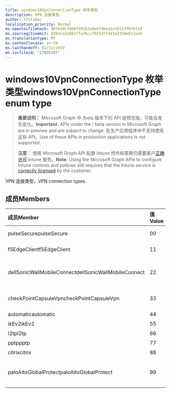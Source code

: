```yaml
---
title: windows10VpnConnectionType 枚举类型
description: VPN 连接类型。
author: tfitzmac
localization_priority: Normal
ms.openlocfilehash: 4076ddcfbb0f391b2ade47dbea1e10113f0f6110
ms.sourcegitcommit: d2b3ca32602ffa76cc7925d7f4d1e2258e611ea5
ms.translationtype: MT
ms.contentlocale: zh-CN
ms.lasthandoff: 01/11/2019
ms.locfileid: "27855347"
---
```

# <a name="windows10vpnconnectiontype-enum-type"></a><span data-ttu-id="df6d1-103">windows10VpnConnectionType 枚举类型</span><span class="sxs-lookup"><span data-stu-id="df6d1-103">windows10VpnConnectionType enum type</span></span>

> <span data-ttu-id="df6d1-104">**重要说明：** Microsoft Graph 中 /beta 版本下的 API 是预览版，可能会发生变化。</span><span class="sxs-lookup"><span data-stu-id="df6d1-104">**Important:** APIs under the / beta version in Microsoft Graph are in preview and are subject to change.</span></span> <span data-ttu-id="df6d1-105">在生产应用程序中不支持使用这些 API。</span><span class="sxs-lookup"><span data-stu-id="df6d1-105">Use of these APIs in production applications is not supported.</span></span>

> <span data-ttu-id="df6d1-106">**注意：** 使用 Microsoft Graph API 配置 Intune 控件和策略仍需要客户[正确许可](https://go.microsoft.com/fwlink/?linkid=839381) Intune 服务。</span><span class="sxs-lookup"><span data-stu-id="df6d1-106">**Note:** Using the Microsoft Graph APIs to configure Intune controls and policies still requires that the Intune service is [correctly licensed](https://go.microsoft.com/fwlink/?linkid=839381) by the customer.</span></span>

<span data-ttu-id="df6d1-107">VPN 连接类型。</span><span class="sxs-lookup"><span data-stu-id="df6d1-107">VPN connection types.</span></span>
## <a name="members"></a><span data-ttu-id="df6d1-108">成员</span><span class="sxs-lookup"><span data-stu-id="df6d1-108">Members</span></span>
|<span data-ttu-id="df6d1-109">成员</span><span class="sxs-lookup"><span data-stu-id="df6d1-109">Member</span></span>|<span data-ttu-id="df6d1-110">值</span><span class="sxs-lookup"><span data-stu-id="df6d1-110">Value</span></span>|<span data-ttu-id="df6d1-111">Description</span><span class="sxs-lookup"><span data-stu-id="df6d1-111">Description</span></span>|
|:---|:---|:---|
|<span data-ttu-id="df6d1-112">pulseSecure</span><span class="sxs-lookup"><span data-stu-id="df6d1-112">pulseSecure</span></span>|<span data-ttu-id="df6d1-113">0</span><span class="sxs-lookup"><span data-stu-id="df6d1-113">0</span></span>|<span data-ttu-id="df6d1-114">脉冲安全。</span><span class="sxs-lookup"><span data-stu-id="df6d1-114">Pulse Secure.</span></span>|
|<span data-ttu-id="df6d1-115">f5EdgeClient</span><span class="sxs-lookup"><span data-stu-id="df6d1-115">f5EdgeClient</span></span>|<span data-ttu-id="df6d1-116">1</span><span class="sxs-lookup"><span data-stu-id="df6d1-116">1</span></span>|<span data-ttu-id="df6d1-117">F5 边缘客户端。</span><span class="sxs-lookup"><span data-stu-id="df6d1-117">F5 Edge Client.</span></span>|
|<span data-ttu-id="df6d1-118">dellSonicWallMobileConnect</span><span class="sxs-lookup"><span data-stu-id="df6d1-118">dellSonicWallMobileConnect</span></span>|<span data-ttu-id="df6d1-119">2</span><span class="sxs-lookup"><span data-stu-id="df6d1-119">2</span></span>|<span data-ttu-id="df6d1-120">Dell 使 SonicWALL Mobile 连接。</span><span class="sxs-lookup"><span data-stu-id="df6d1-120">Dell SonicWALL Mobile Connection.</span></span>|
|<span data-ttu-id="df6d1-121">checkPointCapsuleVpn</span><span class="sxs-lookup"><span data-stu-id="df6d1-121">checkPointCapsuleVpn</span></span>|<span data-ttu-id="df6d1-122">3</span><span class="sxs-lookup"><span data-stu-id="df6d1-122">3</span></span>|<span data-ttu-id="df6d1-123">检查点胶囊 VPN。</span><span class="sxs-lookup"><span data-stu-id="df6d1-123">Check Point Capsule VPN.</span></span>|
|<span data-ttu-id="df6d1-124">automatic</span><span class="sxs-lookup"><span data-stu-id="df6d1-124">automatic</span></span>|<span data-ttu-id="df6d1-125">4</span><span class="sxs-lookup"><span data-stu-id="df6d1-125">4</span></span>|<span data-ttu-id="df6d1-126">自动。</span><span class="sxs-lookup"><span data-stu-id="df6d1-126">Automatic.</span></span>|
|<span data-ttu-id="df6d1-127">ikEv2</span><span class="sxs-lookup"><span data-stu-id="df6d1-127">ikEv2</span></span>|<span data-ttu-id="df6d1-128">5</span><span class="sxs-lookup"><span data-stu-id="df6d1-128">5</span></span>|<span data-ttu-id="df6d1-129">IKEv2。</span><span class="sxs-lookup"><span data-stu-id="df6d1-129">IKEv2.</span></span>|
|<span data-ttu-id="df6d1-130">l2tp</span><span class="sxs-lookup"><span data-stu-id="df6d1-130">l2tp</span></span>|<span data-ttu-id="df6d1-131">6</span><span class="sxs-lookup"><span data-stu-id="df6d1-131">6</span></span>|<span data-ttu-id="df6d1-132">L2TP。</span><span class="sxs-lookup"><span data-stu-id="df6d1-132">L2TP.</span></span>|
|<span data-ttu-id="df6d1-133">pptp</span><span class="sxs-lookup"><span data-stu-id="df6d1-133">pptp</span></span>|<span data-ttu-id="df6d1-134">7</span><span class="sxs-lookup"><span data-stu-id="df6d1-134">7</span></span>|<span data-ttu-id="df6d1-135">PPTP。</span><span class="sxs-lookup"><span data-stu-id="df6d1-135">PPTP.</span></span>|
|<span data-ttu-id="df6d1-136">citrix</span><span class="sxs-lookup"><span data-stu-id="df6d1-136">citrix</span></span>|<span data-ttu-id="df6d1-137">8</span><span class="sxs-lookup"><span data-stu-id="df6d1-137">8</span></span>|<span data-ttu-id="df6d1-138">Citrix。</span><span class="sxs-lookup"><span data-stu-id="df6d1-138">Citrix.</span></span>|
|<span data-ttu-id="df6d1-139">paloAltoGlobalProtect</span><span class="sxs-lookup"><span data-stu-id="df6d1-139">paloAltoGlobalProtect</span></span>|<span data-ttu-id="df6d1-140">9</span><span class="sxs-lookup"><span data-stu-id="df6d1-140">9</span></span>|<span data-ttu-id="df6d1-141">帕罗奥市网络 GlobalProtect。</span><span class="sxs-lookup"><span data-stu-id="df6d1-141">Palo Alto Networks GlobalProtect.</span></span>|





